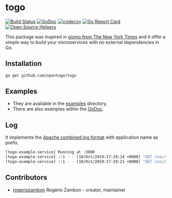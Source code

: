 # togo

[![Build Status](https://travis-ci.org/opentogo/togo.svg?branch=master)](https://travis-ci.org/opentogo/togo)
[![GoDoc](https://godoc.org/github.com/opentogo/togo?status.png)](https://godoc.org/github.com/opentogo/togo)
[![codecov](https://codecov.io/gh/opentogo/togo/branch/master/graph/badge.svg)](https://codecov.io/gh/opentogo/togo)
[![Go Report Card](https://goreportcard.com/badge/github.com/opentogo/togo)](https://goreportcard.com/report/github.com/opentogo/togo)
[![Open Source Helpers](https://www.codetriage.com/opentogo/togo/badges/users.svg)](https://www.codetriage.com/opentogo/togo)

This package was inspired in [gizmo from The New York Times](https://github.com/nytimes/gizmo) and it offer a simple way to build your microservices with no external dependencies in Go.

## Installation

```bash
go get github.com/opentogo/togo
```

## Examples

* They are available in the [examples](https://github.com/opentogo/togo/tree/master/examples) directory.
* There are also examples within the [GoDoc](https://godoc.org/github.com/opentogo/togo/examples).

## Log

It implements the [Apache combined log format](https://httpd.apache.org/docs/2.2/logs.html#combined) with application name as prefix.

```bash
[togo-example-service] Running at :3000
[togo-example-service] ::1 - - [10/Oct/2019:17:19:14 +0000] "GET /svc/togo HTTP/1.1" 404 19 "-" "curl/7.54.0" 0.0000
[togo-example-service] ::1 - - [10/Oct/2019:17:19:21 +0000] "GET /svc/togo/cats HTTP/1.1" 200 39 "-" "curl/7.54.0" 0.0001
```

## Contributors

- [rogeriozambon](https://github.com/rogeriozambon) Rogério Zambon - creator, maintainer
